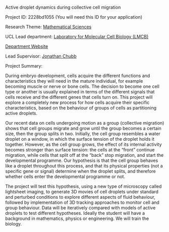 Active droplet dynamics during collective cell migration

Project ID: 2228bd1055
(You will need this ID for your application)

Research Theme: [Mathematical Sciences](../themes/mathematical-sciences.md)

UCL Lead department: [Laboratory for Molecular Cell Biology (LMCB)](../departments/laboratory-for-molecular-cell-biology.md)

[Department Website](https://www.ucl.ac.uk/lmcb)

Lead Supervisor: [Jonathan Chubb](https://iris.ucl.ac.uk/iris/browse/profile?upi=JRCHU69)

Project Summary:

During embryo development, cells acquire the different functions and characteristics they will need in the mature individual, for example becoming muscle or nerve or bone cells. The decision to become one cell type or another is usually explained in terms of the different signals that cells receive and the different genes that cells turn on. This project will explore a completely new process for how cells acquire their specific characteristics, based on the behaviour of groups of cells as partitioning active droplets.
 
 Our recent data on cells undergoing motion as a group (collective migration) shows that cell groups migrate and grow until the group becomes a certain size, then the group splits in two. Initially, the cell group resembles a water droplet on a window, in which the surface tension of the droplet holds it together. However, as the cell group grows, the effect of its internal activity becomes stronger than surface tension: the cells at the “front” continue migration, while cells that split off at the “back” stop migration, and start the developmental programme. Our hypothesis is that the cell group behaves like a droplet throughout this process, and that its physical properties (not a specific gene or signal) determine when the droplet splits, and therefore whether cells enter the developmental programme or not.
 
 The project will test this hypothesis, using a new type of microscopy called lightsheet imaging, to generate 3D movies of cell droplets under standard and perturbed conditions to explore different aspects of fluid behaviour, followed by implementation of 3D tracking approaches to monitor cell and group behaviour. Data will be iteratively compared with models of active droplets to test different hypotheses. Ideally the student will have a background in mathematics, physics or engineering. We will train the biology.